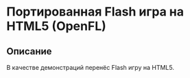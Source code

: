 # Портированная Flash игра на HTML5 (OpenFL)

Описание
------------------------------

В качестве демонстраций перенёс Flash игру на HTML5.

